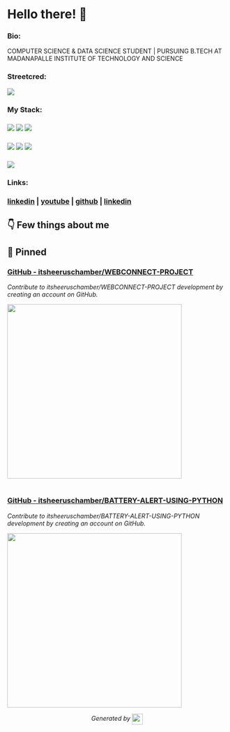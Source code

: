 
# Hello there! 👋


### Bio:

COMPUTER SCIENCE & DATA SCIENCE STUDENT | PURSUING B.TECH AT  MADANAPALLE INSTITUTE OF TECHNOLOGY AND SCIENCE
            

### Streetcred:

<a href="https://www.tublian.com/profile/itsheeruschamber?ss=true"><img src="https://rd3ps1doua.execute-api.us-east-1.amazonaws.com/dev/ft/profile/streetcred/badge/itsheeruschamber?type=with_score"></a>

### My Stack:

### <img src="https://rd3ps1doua.execute-api.us-east-1.amazonaws.com/dev/ft/profile/streetcred/github/tag/Data%20Science"/> <img src="https://rd3ps1doua.execute-api.us-east-1.amazonaws.com/dev/ft/profile/streetcred/github/tag/Data%20Engineering"/> <img src="https://rd3ps1doua.execute-api.us-east-1.amazonaws.com/dev/ft/profile/streetcred/github/tag/Python"/>

### <img src="https://rd3ps1doua.execute-api.us-east-1.amazonaws.com/dev/ft/profile/streetcred/github/tag/MLOps"/> <img src="https://rd3ps1doua.execute-api.us-east-1.amazonaws.com/dev/ft/profile/streetcred/github/tag/Java"/> <img src="https://rd3ps1doua.execute-api.us-east-1.amazonaws.com/dev/ft/profile/streetcred/github/tag/Frontend"/>

### <img src="https://rd3ps1doua.execute-api.us-east-1.amazonaws.com/dev/ft/profile/streetcred/github/tag/Backend"/>

### Links:

### <a href="https://www.linkedin.com/in/s-khadeer-0a8862269/">linkedin</a> | <a href="https://www.youtube.com/feeds/videos.xml?channel_id=UCeNulVaESzkY0aMAQMvUTLw">youtube</a> | <a href="https://www.github.com/itsheeruschamber">github</a> | <a href="">linkedin</a>

## 👇 Few things about me


<div>

            
</div>




## 📌 Pinned

<div>

<div>
<div id="pinned-card">

### <a href="https://github.com/itsheeruschamber/WEBCONNECT-PROJECT" target="_blank">GitHub - itsheeruschamber/WEBCONNECT-PROJECT</a>
*Contribute to itsheeruschamber/WEBCONNECT-PROJECT development by creating an account on GitHub.*

<a href="https://github.com/itsheeruschamber/WEBCONNECT-PROJECT" target="_blank">
      <img src="https://opengraph.githubassets.com/fb8511250ae11b2cd1e6c203d4f05c30203966f657475f3b92af213a5aac88a8/itsheeruschamber/WEBCONNECT-PROJECT" width="400px">
</a>
</div>
                  

<br/>



<div>
<div id="pinned-card">

### <a href="https://github.com/itsheeruschamber/BATTERY-ALERT-USING-PYTHON" target="_blank">GitHub - itsheeruschamber/BATTERY-ALERT-USING-PYTHON</a>
*Contribute to itsheeruschamber/BATTERY-ALERT-USING-PYTHON development by creating an account on GitHub.*

<a href="https://github.com/itsheeruschamber/BATTERY-ALERT-USING-PYTHON" target="_blank">
      <img src="https://opengraph.githubassets.com/aa151c48a6ea9dbac4e30a91bab31a965829d1ae7b6ee6767053597877da6d89/itsheeruschamber/BATTERY-ALERT-USING-PYTHON" width="400px">
</a>
</div>
                  
</div>
            

<p align="center">
<i>Generated by <a href="https://www.tublian.com/"><img src="https://tublian-newsletter-assets.s3.amazonaws.com/just-logo.png" width="25" style="vertical-align: middle"/></i>
</p>
